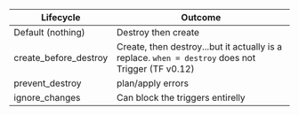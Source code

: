 
Lifecycle             | Outcome |
--------------------- | ------- |
Default (nothing)     | Destroy then create |
create_before_destroy | Create, then destroy...but it actually is a replace. `when = destroy` does not Trigger (TF v0.12) |
prevent_destroy       | plan/apply errors |
ignore_changes        | Can block the triggers entirelly |